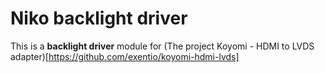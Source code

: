 # Niko backlight driver
This is a **backlight driver** module for (The project Koyomi - HDMI to LVDS adapter)[https://github.com/exentio/koyomi-hdmi-lvds]
